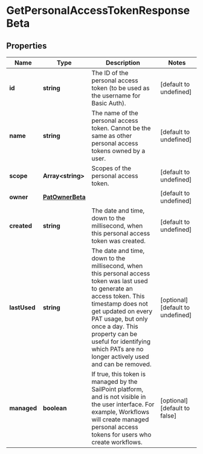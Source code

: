 # GetPersonalAccessTokenResponseBeta

## Properties

Name | Type | Description | Notes
------------ | ------------- | ------------- | -------------
**id** | **string** | The ID of the personal access token (to be used as the username for Basic Auth). | [default to undefined]
**name** | **string** | The name of the personal access token. Cannot be the same as other personal access tokens owned by a user. | [default to undefined]
**scope** | **Array&lt;string&gt;** | Scopes of the personal  access token. | [default to undefined]
**owner** | [**PatOwnerBeta**](PatOwnerBeta.md) |  | [default to undefined]
**created** | **string** | The date and time, down to the millisecond, when this personal access token was created. | [default to undefined]
**lastUsed** | **string** | The date and time, down to the millisecond, when this personal access token was last used to generate an access token. This timestamp does not get updated on every PAT usage, but only once a day. This property can be useful for identifying which PATs are no longer actively used and can be removed. | [optional] [default to undefined]
**managed** | **boolean** | If true, this token is managed by the SailPoint platform, and is not visible in the user interface. For example, Workflows will create managed personal access tokens for users who create workflows. | [optional] [default to false]

